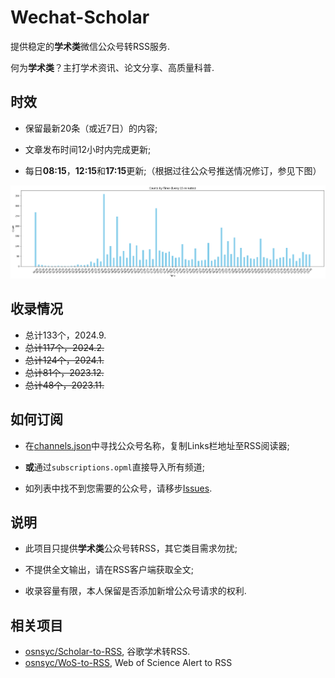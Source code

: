 # Wechat-Scholar

提供稳定的**学术类**微信公众号转RSS服务.

何为**学术类**？主打学术资讯、论文分享、高质量科普.

## 时效

- 保留最新20条（或近7日）的内容;

- 文章发布时间12小时内完成更新;

- 每日**08:15**，**12:15**和**17:15**更新;（根据过往公众号推送情况修订，参见下图）

![](./doc/push_time.png)

## 收录情况

- 总计133个，2024.9.
- ~~总计117个，2024.2.~~
- ~~总计124个，2024.1.~~
- ~~总计81个，2023.12.~~
- ~~总计48个，2023.11.~~

## 如何订阅

- 在[channels.json](./channels.json)中寻找公众号名称，复制Links栏地址至RSS阅读器;

- **或**通过`subscriptions.opml`直接导入所有频道;

- 如列表中找不到您需要的公众号，请移步[Issues](https://github.com/osnsyc/Wechat-Scholar/issues).


## 说明

- 此项目只提供**学术类**公众号转RSS，其它类目需求勿扰;

- 不提供全文输出，请在RSS客户端获取全文;

- 收录容量有限，本人保留是否添加新增公众号请求的权利.

## 相关项目

- [osnsyc/Scholar-to-RSS](https://github.com/osnsyc/Scholar-to-RSS), 谷歌学术转RSS.
- [osnsyc/WoS-to-RSS](https://github.com/osnsyc/WoS-to-RSS), Web of Science Alert to RSS


